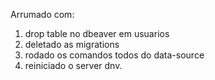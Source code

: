 Arrumado com: 
1. drop table no dbeaver em usuarios
2. deletado as migrations
3. rodado os comandos todos do data-source
4. reiniciado o server dnv.